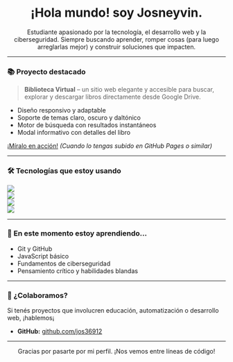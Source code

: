<h1 align="center">¡Hola mundo! soy Josneyvin.</h1>

<p align="center">
  Estudiante apasionado por la tecnología, el desarrollo web y la ciberseguridad.  
  Siempre buscando aprender, romper cosas (para luego arreglarlas mejor) y construir soluciones que impacten.  
</p>

---

### 📚 Proyecto destacado

> **Biblioteca Virtual** – un sitio web elegante y accesible para buscar, explorar y descargar libros directamente desde Google Drive.

- Diseño responsivo y adaptable
- Soporte de temas claro, oscuro y daltónico
- Motor de búsqueda con resultados instantáneos
- Modal informativo con detalles del libro

[¡Míralo en acción!](#) *(Cuando lo tengas subido en GitHub Pages o similar)*

---

### 🛠️ Tecnologías que estoy usando

<p align="left">
  <img src="https://img.shields.io/badge/HTML5-E34F26?style=for-the-badge&logo=html5&logoColor=white" /><br>
  <img src="https://img.shields.io/badge/CSS3-1572B6?style=for-the-badge&logo=css3&logoColor=white" /><br>
  <img src="https://img.shields.io/badge/JavaScript-F7DF1E?style=for-the-badge&logo=javascript&logoColor=black" /><br>
  <img src="https://img.shields.io/badge/JSON-000000?style=for-the-badge&logo=json&logoColor=white" /><br>
</p>

---

### 🌱 En este momento estoy aprendiendo...

- Git y GitHub
- JavaScript básico
- Fundamentos de ciberseguridad
- Pensamiento crítico y habilidades blandas

---

### 🤝 ¿Colaboramos?

Si tenés proyectos que involucren educación, automatización o desarrollo web, ¡hablemos¡
- **GitHub:** [github.com/jos36912](https://github.com/jos36912)

---

<p align="center">
  Gracias por pasarte por mi perfil. ¡Nos vemos entre líneas de código!
</p>
